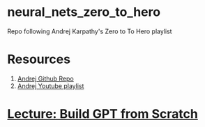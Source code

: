 # neural_nets_zero_to_hero
Repo following Andrej Karpathy's Zero to To Hero playlist

# Resources
1. [Andrej Github Repo](https://github.com/karpathy/ng-video-lecture)
2. [Andrej Youtube playlist](https://www.youtube.com/watch?v=kCc8FmEb1nY&ab_channel=AndrejKarpathy)



# [Lecture: Build GPT from Scratch](https://www.youtube.com/watch?v=kCc8FmEb1nY&ab_channel=AndrejKarpathy)

